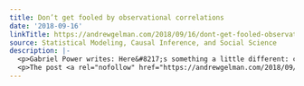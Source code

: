 ```yaml
---
title: Don’t get fooled by observational correlations
date: '2018-09-16'
linkTitle: https://andrewgelman.com/2018/09/16/dont-get-fooled-observational-correlations/
source: Statistical Modeling, Causal Inference, and Social Science
description: |-
  <p>Gabriel Power writes: Here&#8217;s something a little different: clever classrooms, according to which physical characteristics of classrooms cause greater learning. And the effects are large! Moving from the worst to the best design implies a gain of 67% of one year&#8217;s worth of learning! Aside from the dubiously large effect size, it looks like the [&#8230;]</p>
  <p>The post <a rel="nofollow" href="https://andrewgelman.com/2018/09/16/dont-get-fooled-observational-correlations/">Don&#8217
---
```

